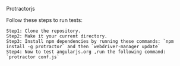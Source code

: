 Protractorjs

Follow these steps to run tests:

```
Step1: Clone the repository.
Step2: Make it your current directory.
Step3: Install npm dependencies by running these commands: `npm install -g protractor` and then `webdriver-manager update`
Step4: Now to test angularjs.org ,run the following command: `protractor conf.js`
```

